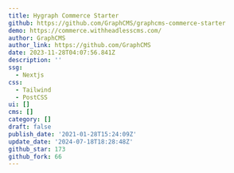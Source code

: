 ```yaml
---
title: Hygraph Commerce Starter
github: https://github.com/GraphCMS/graphcms-commerce-starter
demo: https://commerce.withheadlesscms.com/
author: GraphCMS
author_link: https://github.com/GraphCMS
date: 2023-11-28T04:07:56.841Z
description: ''
ssg:
  - Nextjs
css:
  - Tailwind
  - PostCSS
ui: []
cms: []
category: []
draft: false
publish_date: '2021-01-28T15:24:09Z'
update_date: '2024-07-18T18:28:48Z'
github_star: 173
github_fork: 66
---
```

